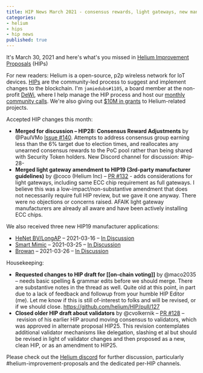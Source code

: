 ```yaml
---
title: HIP News March 2021 - consensus rewards, light gateways, new manufacturers
categories:
- helium
- hips
- hip news
published: true
---
```


It's March 30, 2021 and here's what's you missed in [Helium Improvement Proposals](https://github.com/helium/HIP) (HIPs)

For new readers: Helium is a open-source, p2p wireless network for IoT devices. [HIPs](https://github.com/helium/HIP/) are the community-led process to suggest and implement changes to the blockchain. I'm `jamiedubs#1105`, a board member at the non-profit [DeWi](https://dewi.org), where I help manage the HIP process and host our [monthly community calls](https://docs.google.com/document/d/1bMm2alBigBj3detA775Dn0Gz9UM5XczAeK9vnjBB3l0/edit). We're also giving out [$10M in grants](https://jamiedubs.com/blog/dewi-grants-and-helium-5g/) to Helium-related projects.

Accepted HIP changes this month:

* **Merged for discussion – HIP28: Consensus Reward Adjustments** by @PaulVMo [Issue #140](https://github.com/helium/HIP/issues/140). Attempts to address consensus group earning less than the 6% target due to election times, and reallocates any unearned consensus rewards to the PoC pool rather than being shared with Security Token holders. New Discord channel for discussion: #hip-28-
* **Merged light gateway amendment to HIP19 (3rd-party manufacturer guidelines)** by @coco (Helium Inc) – [PR #132](https://github.com/helium/HIP/pull/132) - adds considerations for light gateways, including same ECC chip requirement as full gateways. I believe this was a low-impact/non-substantive amendment that does not necessarily require full HIP review, but we gave it one anyway. There were no objections or concerns raised. AFAIK light gateway manufacturers are already all aware and have been actively installing ECC chips.

We also received three new HIP19 manufacturer applications:

* [HeNet BV/LongAP](https://github.com/HeNet/HIP/blob/feature/hip19-henet-application/0019-third-party-manufacturers/henet.md) – 2021-03-16 – [In Discussion](https://github.com/helium/HIP/pull/137)
* [Smart Mimic](https://github.com/onterferon/HIP/blob/master/0019-third-party-manufacturers/Smart-Mimic.md) – 2021-03-25 – [In Discussion](https://github.com/helium/HIP/pull/138)
* [Browan](https://github.com/browanofficial/HIP/blob/patch-1/0019-third-party-manufacturers/Browan-Cellular-Gateway.md) – 2021-03-26 – [In Discussion](https://github.com/helium/HIP/pull/139)

Housekeeping:

* **Requested changes to HIP draft for [[on-chain voting]]** by @maco2035 – needs basic spelling & grammar edits before we should merge. There are substantive notes in the thread as well. Quite old at this point, in part due to a lack of feedback and followup from your humble HIP Editor (me). Let me know if this is still of-interest to folks and will be revised, or if we should close. https://github.com/helium/HIP/pull/127
* **Closed older HIP draft about validators** by @cvolkernik – [PR #128](https://github.com/helium/HIP/pull/128) – revision of his earlier HIP around moving consensus to validators, which was approved in alternate proposal HIP25. This revision contemplates additional validator mechanisms like delegation, slashing et al but should be revised in light of validator changes and then proposed as a new, clean HIP, or as an amendment to HIP25.

Please check out the [Helium discord](https://discord.gg/helium) for further discussion, particularly #helium-improvement-proposals and the dedicated per-HIP channels. 
